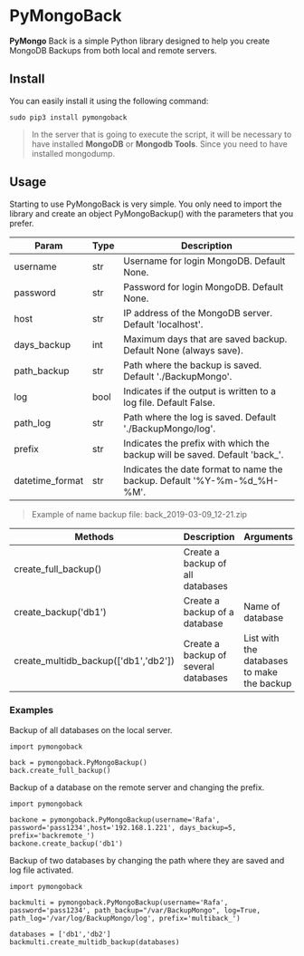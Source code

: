 ﻿# PyMongoBack

**PyMongo** Back is a simple Python library designed to help you create MongoDB Backups from both local and remote servers.


## Install

You can easily install it using the following command:

    sudo pip3 install pymongoback

> In the server that is going to execute the script, it will be necessary to have installed **MongoDB** or  **Mongodb Tools**. Since you need to have installed mongodump.

## Usage

Starting to use PyMongoBack is very simple. You only need to import the library and create an object PyMongoBackup() with the parameters that you prefer.

|Param|Type|Description|
|--|--|--|
|username|str|Username for login MongoDB. Default None.|
|password|str|Password for login MongoDB. Default None.|
|host|str|IP address of the MongoDB server. Default 'localhost'.|
|days_backup|int|Maximum days that are saved backup. Default None (always save).|
|path_backup|str|Path where the backup is saved. Default './BackupMongo'.|
|log|bool|Indicates if the output is written to a log file. Default False.|
|path_log|str|Path where the log is saved. Default './BackupMongo/log'.|
|prefix|str|Indicates the prefix with which the backup will be saved. Default 'back_'.|
|datetime_format|str|Indicates the date format to name the backup. Default '%Y-%m-%d_%H-%M'.|

> Example of name backup file: back_2019-03-09_12-21.zip

|Methods|Description|Arguments|
|--|--|--|
|create_full_backup()|Create a backup of all databases||
|create_backup('db1')|Create a backup of a database|Name of database|
|create_multidb_backup(['db1','db2'])|Create a backup of several databases|List with the databases to make the backup|


### Examples

Backup of all databases on the local server.
 
    import pymongoback
    
    back = pymongoback.PyMongoBackup()  
    back.create_full_backup()

Backup of a database on the remote server and changing the prefix.

    import pymongoback  
    
    backone = pymongoback.PyMongoBackup(username='Rafa', password='pass1234',host='192.168.1.221', days_backup=5, prefix='backremote_')  
    backone.create_backup('db1')

Backup of two databases by changing the path where they are saved and log file activated.

    import pymongoback  
    
    backmulti = pymongoback.PyMongoBackup(username='Rafa', password='pass1234', path_backup="/var/BackupMongo", log=True, path_log='/var/log/BackupMongo/log', prefix='multiback_')
    
    databases = ['db1','db2']
    backmulti.create_multidb_backup(databases)
